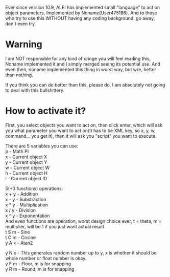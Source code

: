 Ever since version 10.9, ALEI has implemented small "language" to act on object parameters. Implemented by Noname(User475186).
And to those who try to use this WITHOUT having any coding background: go away, don't even try.

# Warning
I am NOT responsible for any kind of cringe you will feel reading this, Noname implemented it and I simply merged seeing its potential use.
And even then, noname implemented this thing in worst way, but w/e, better than nothing.

If you think you can do better than this, please do, I am absolutely not going to deal with this bullshittery.

# How to activate it?
First, you select objects you want to act on, then click enter, which will ask you what parameter you want to act on(It has to be XML key, so x, y, w, command... you get it), then it will ask you "script" you want to execute.

There are 5 variables you can use:<br>
p - Math PI<br>
x - Current object X<br>
y - Current object Y<br>
w - Current object W<br>
h - Current object H<br>
i - Current object ID<br>

5(+3 functions) operations:<br>
x + y - Addition <br>
x - y - Substraction<br>
x * y - Multiplication<br>
x / y - Division<br>
x ^ y - Exponentation<br>
And even functions are operation, worst design choice ever, t = theta, m = multiplier, will be 1 if you just want actual result<br>
t S m - Sine<br>
t C m - Cosine<br>
y A x - Atan2<br>

y N x - This generates random number up to y, x is whether it should be whole number or float number is okay. <br>
y F m - Floor, m is for snapping<br>
y R m - Round, m is for snapping<br>
